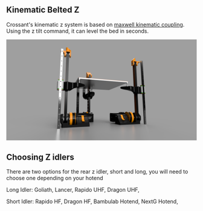 ## Kinematic Belted Z 
Crossant's kinematic z system is based on [maxwell kinematic coupling](https://en.wikipedia.org/wiki/Kinematic_coupling#Maxwell_coupling). Using the z tilt command, it can level the bed in seconds.

![image](../../../../assets/beltedz.png)


## Choosing Z idlers

There are two options for the rear z idler, short and long, you will need to choose one depending on your hotend

Long Idler:
Goliath,
Lancer,
Rapido UHF,
Dragon UHF,

Short Idler:
Rapido HF,
Dragon HF,
Bambulab Hotend,
NextG Hotend,
